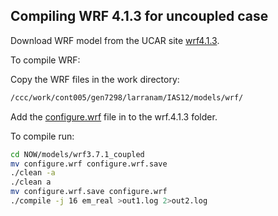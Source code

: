 ## Compiling WRF 4.1.3 for uncoupled case

Download WRF model from the UCAR site [wrf4.1.3](https://github.com/massonseb/WRF).

To compile WRF:

Copy the WRF files in the work directory:

```bash
/ccc/work/cont005/gen7298/larranam/IAS12/models/wrf/
```

Add the [configure.wrf](https://github.com/marcolarranaga/ias12wiki/tree/master/models/wrf4.1.3/compile/uncoupled/configure.wrf) file in to the wrf.4.1.3 folder.

To compile run:

```bash
cd NOW/models/wrf3.7.1_coupled
mv configure.wrf configure.wrf.save
./clean -a
./clean a
mv configure.wrf.save configure.wrf
./compile -j 16 em_real >out1.log 2>out2.log
```

